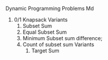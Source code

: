 Dynamic Programming Problems Md

1. 0/1 Knapsack
  Variants 
    1. Subset Sum
    2. Equal Subset Sum
    3. Minimum Subset sum difference;
    4. Count of subset sum
       Variants
       1. Target Sum
      
